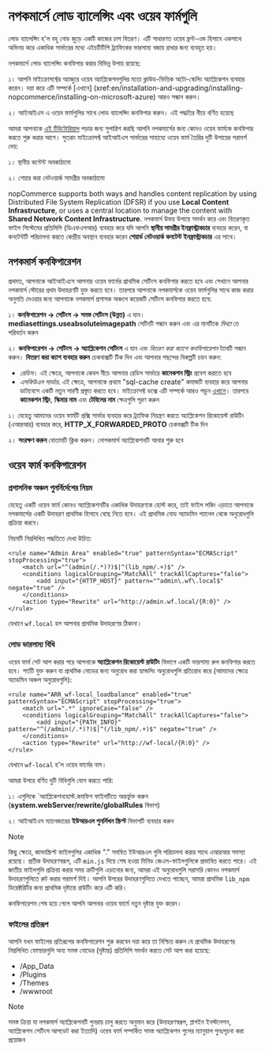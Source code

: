 ﻿---
শিরোনাম: নপকমার্সে লোড ব্যালেন্সিং এবং ওয়েব ফার্মগুলি
স্বতন্ত্র পরিচয় সংখ্যা: bn/installation-and-upgrading/installing-nopcommerce/web-farms.html
লেখক: git.AndreiMaz
অবদানকারী: git.MDRashedKhanMenon
---

# নপকমার্সে লোড ব্যালেন্সিং এবং ওয়েব ফার্মগুলি

লোড ব্যালেন্সিং হ'ল বহু নোড জুড়ে একটি কাজের চাপ বিতরণ। এটি সাধারণত ওয়েব ফ্রন্ট-এন্ড হিসাবে একসাথে অভিনয় করে একাধিক সার্ভারের মধ্যে এইচটিটিপি ট্র্যাফিকের ভারসাম্য বজায় রাখার জন্য ব্যবহৃত হয়।

নপকমার্সে লোড ব্যালেন্সিং কনফিগার করার বিভিন্ন উপায় রয়েছে:

১। আপনি মাইক্রোসফ্টের অ্যাজুরে ওয়েব অ্যাপ্লিকেশনগুলির মতো ক্লাউড-ভিত্তিক অটো-স্কেলিং অ্যাপ্লিকেশন ব্যবহার করেন। দয়া করে এটি সম্পর্কে [এখানে] (xref:en/installation-and-upgrading/installing-nopcommerce/installing-on-microsoft-azure) আরও সন্ধান করুন।

২। আইআইএস এ ওয়েব ফার্মগুলির সাথে লোড ব্যালেন্সিং কনফিগার করুন। এই পদ্ধতির নীচে বর্ণিত হয়েছে

আমরা আপনাকে [এই টিউটোরিয়াল](https://docs.microsoft.com/en-us/iis/web-hosting/scenario-build-a-web-farm-with-iis-servers/overview-build-a-web-farm-with-iis-servers) পড়ার জন্য সুপারিশ করছি আপনি নপকমার্সের জন্য কোনও ওয়েব ফার্মকে কনফিগার করতে শুরু করার আগে। সুতরাং মাইক্রোসফ্ট আইআইএস সার্ভারের সাহায্যে ওয়েব ফার্ম তৈরির দুটি উপায়ের পরামর্শ দেয়:

১। স্থানীয় কন্টেন্ট অবকাঠামো

২। শেয়ার করা নেটওয়ার্ক সামগ্রীর অবকাঠামো

nopCommerce supports both ways and handles content replication by using Distributed File System Replication (DFSR) if you use **Local Content Infrastructure**, or uses a central location to manage the content with **Shared Network Content Infrastructure**.
নপকমার্স উভয় উপায়ে সমর্থন করে এবং বিতরণকৃত ফাইল সিস্টেমের প্রতিলিপি (ডিএফএসআর) ব্যবহার করে যদি আপনি **স্থানীয় সামগ্রীর ইনফ্রাস্ট্রাকচার** ব্যবহার করেন, বা কনটেন্টটি পরিচালনা করতে কেন্দ্রীয় অবস্থান ব্যবহার করেন **শেয়ার্ড নেটওয়ার্ক কনটেন্ট ইনফ্রাস্ট্রাকচার** এর সাথে।

## নপকমার্স কনফিগারেশন

প্রথমত, আপনাকে আইআইএসে আপনার ওয়েব ফার্মের প্রাথমিক সেটিংস কনফিগার করতে হবে এবং সেখানে আপনার নপকমার্স স্টোরের প্রথম উদাহরণটি যুক্ত করতে হবে। তারপরে আপনাকে নপকমার্সকে ওয়েব ফার্মগুলির সাথে কাজ করার অনুমতি দেওয়ার জন্য আপনাকে নপকমার্স প্রশাসক অঞ্চলে কয়েকটি সেটিংস কনফিগার করতে হবে:

১। **কনফিগারেশন → সেটিংস → সমস্ত সেটিংস (উন্নত)** এ যান। **mediasettings.useabsoluteimagepath** সেটিংটি সন্ধান করুন এবং এর মানটিকে *মিথ্যা* তে পরিবর্তন করুন

২। **কনফিগারেশন → সেটিংস → অ্যাপ্লিকেশন সেটিংস** এ যান এবং *বিতরণ করা ক্যাশে কনফিগারেশন* ট্যাবটি সন্ধান করুন। **বিতরণ করা ক্যাশ ব্যবহার করুন** চেকবাক্সটি টিক দিন এবং আপনার পছন্দের বিকল্পটি চয়ন করুন:

   - *রেডিস*। এই ক্ষেত্রে, আপনাকে কেবল নীচে আপনার রেডিস সার্ভারে **কানেকশন স্ট্রিং** প্রবেশ করাতে হবে
   - *এসকিউএল সার্ভার*. এই ক্ষেত্রে, আপনাকে প্রথমে "sql-cache create" কমান্ডটি ব্যবহার করে আপনার ডাটাবেসে একটি নতুন সারণী প্রস্তুত করতে হবে। মাইক্রোসফ্ট ডক্সে এটি সম্পর্কে আরও পড়ুন [এখানে](https://docs.microsoft.com/en-us/aspnet/core/performance/caching/distributes?view=aspnetcore-5.0#distributes-sql-server-cache)। তারপরে **কানেকশন স্ট্রিং**, **স্কিমার নাম** এবং **টেবিলের নাম** ক্ষেত্রগুলি পূরণ করুন

১। যেহেতু আমাদের ওয়েব ফার্মটি প্রক্সি সার্ভার ব্যবহার করে ট্র্যাফিক নিয়ন্ত্রণ করতে অ্যাপ্লিকেশন রিকোয়েস্ট রাউটিং (এআরআর) ব্যবহার করে, **HTTP_X_FORWARDED_PROTO** চেকবক্সটি টিক দিন

২। **সংরক্ষণ করুন** বোতামটি ক্লিক করুন। নোপকমার্স অ্যাপ্লিকেশনটি আবার শুরু হবে

## ওয়েব ফার্ম কনফিগারেশন

### প্রশাসনিক অঞ্চল পুনর্নির্দেশের নিয়ম

যেহেতু একটি ওয়েব ফার্ম কোনও অ্যাপ্লিকেশনটির একাধিক উদাহরণকে হোস্ট করে, তাই ফাইল লকিং এড়াতে আপনাকে নপকমার্সের একটি উদাহরণ প্রাথমিক হিসাবে বেছে নিতে হবে। এই প্রাথমিক নোড অ্যাডমিন প্যানেল থেকে অনুরোধগুলি প্রক্রিয়া করবে।

নিয়মটি নিম্নলিখিত পদ্ধতিতে দেখা উচিত:

```
<rule name="Admin Area" enabled="true" patternSyntax="ECMAScript" stopProcessing="true">
    <match url="^(admin(/.*)?)$|^(lib_npm/.+)$" />
    <conditions logicalGrouping="MatchAll" trackAllCaptures="false">
        <add input="{HTTP_HOST}" pattern="^admin\.wf\.local$" negate="true" />
    </conditions>
    <action type="Rewrite" url="http://admin.wf.local/{R:0}" />
</rule>
```

যেখানে `wf.local` হল আপনার প্রাথমিক উদাহরণের ঠিকানা।

### লোড ভারসাম্য বিধি

ওয়েব ফার্ম সেট আপ করার পরে আপনাকে **অ্যাপ্লিকেশন রিকোয়েস্ট রাউটিং** বিভাগে একটি ভারসাম্য রুল কনফিগার করতে হবে। শর্তটি যুক্ত করুন যা প্রাথমিক নোডের জন্য অনুরোধ করা হ্যান্ডলিং অনুরোধগুলি প্রতিরোধ করে (আমাদের ক্ষেত্রে অ্যাডমিন অঞ্চল অনুরোধগুলি):

```
<rule name="ARR_wf-local_loadbalance" enabled="true" patternSyntax="ECMAScript" stopProcessing="true">
    <match url=".*" ignoreCase="false" />
    <conditions logicalGrouping="MatchAll" trackAllCaptures="false">
        <add input="{PATH_INFO}" pattern="^(/admin(/.*)?)$|^(/lib_npm/.+)$" negate="true" />
    </conditions>
    <action type="Rewrite" url="http://wf-local/{R:0}" />
</rule>
```

যেখানে `wf-local` হ'ল ওয়েব ফার্মের নাম।

আমরা উপরে বর্ণিত দুটি বিধিগুলি যোগ করতে পারি:

১। এগুলিকে `অ্যাপ্লিকেশনহোস্ট.কমফিগ ফাইলটিতে অন্তর্ভুক্ত করুন (**system.webServer/rewrite/globalRules** বিভাগ)

২। আইআইএস ম্যানেজারের **ইউআরএল পুনর্লিখন স্ক্রিপ্ট** বিভাগটি ব্যবহার করুন

> [!NOTE]
>
> কিছু ক্ষেত্রে, জাভাস্ক্রিপ্ট ফাইলগুলির একাধিক "." সমন্বিত ইউআরএল গুলি পরিচালনা করার সাথে এআরআর সমস্যা রয়েছে। প্রতীক উদাহরণস্বরূপ, এটি `min.js` দিয়ে শেষ হওয়া মিনিড জেএস-ফাইলগুলিকে প্রভাবিত করতে পারে। এই জাতীয় ফাইলগুলি প্রক্রিয়া করার সময় ত্রুটিগুলি এড়ানোর জন্য, আমরা এই অনুরোধগুলি সরাসরি কোনও নপকমার্স উদাহরণগুলিতে রুট করার পরামর্শ দিই। আপনি উপরের উদাহরণগুলিতে দেখতে পাচ্ছেন, আমরা প্রাথমিক `lib_npm` ডিরেক্টরিটির জন্য প্রাথমিক দৃষ্টান্তে রাউটিং করে এটি করি।

কনফিগারেশন শেষ হয়ে গেলে আপনি আপনার ওয়েব ফার্মে নতুন দৃষ্টান্ত যুক্ত করেন।

### ফাইলের প্রতিরূপ

আপনি যখন ফাইলের প্রতিরূপের কনফিগারেশন শুরু করবেন দয়া করে তা নিশ্চিত করুন যে প্রাথমিক উদাহরণের নিম্নলিখিত ফোল্ডারগুলি অন্য সমস্ত নোডের (দৃষ্টান্ত) প্রতিলিপি সমর্থন করতে সেট আপ করা হয়েছে:

- /App_Data
- /Plugins
- /Themes
- /wwwroot


> [!NOTE]
>
> সমস্ত ক্রিয়া যা নপকমার্স অ্যাপ্লিকেশনটি পুনরায় চালু করতে অনুমান করে (উদাহরণস্বরূপ, প্লাগইন ইনস্টলেশন, অ্যাপ্লিকেশন সেটিংস আপডেট করা ইত্যাদি) ওয়েব ফার্ম সম্পর্কিত সমস্ত অ্যাপ্লিকেশন পুলের ম্যানুয়াল পুনঃসূচনা করা প্রয়োজন
